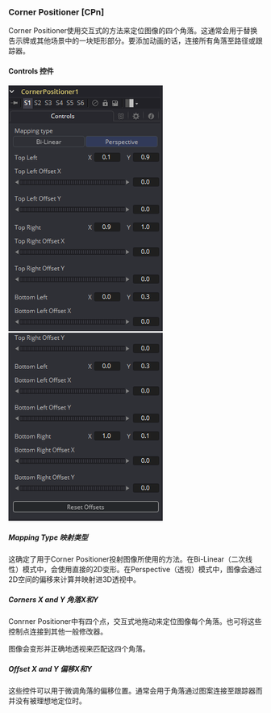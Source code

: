 ### Corner Positioner [CPn]

Corner Positioner使用交互式的方法来定位图像的四个角落。这通常会用于替换告示牌或其他场景中的一块矩形部分。要添加动画的话，连接所有角落至路径或跟踪器。

#### Controls 控件

![CPn_Controls1](images/CPn_Controls1.png)![CPn_Controls2](images/CPn_Controls2.png)

##### Mapping Type 映射类型

这确定了用于Corner Positioner投射图像所使用的方法。在Bi-Linear（二次线性）模式中，会使用直接的2D变形。在Perspective（透视）模式中，图像会通过2D空间的偏移来计算并映射进3D透视中。

##### Corners X and Y 角落X和Y

Conrner Positioner中有四个点，交互式地拖动来定位图像每个角落。也可将这些控制点连接到其他一般修改器。

图像会变形并正确地透视来匹配这四个角落。

##### Offset X and Y 偏移X和Y

这些控件可以用于微调角落的偏移位置。通常会用于角落通过图案连接至跟踪器而并没有被理想地定位时。

